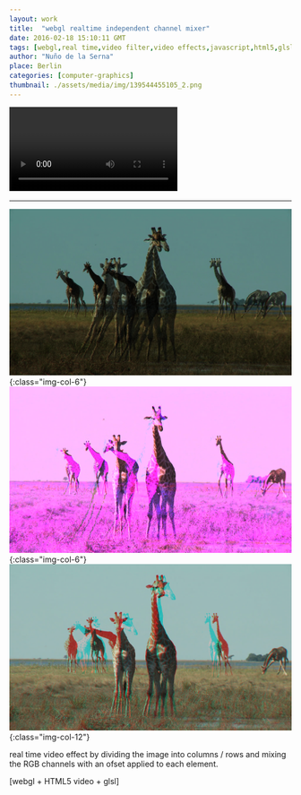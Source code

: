 ```yaml
---
layout: work
title:  "webgl realtime independent channel mixer"
date: 2016-02-18 15:10:11 GMT
tags: [webgl,real time,video filter,video effects,javascript,html5,glsl,computer graphics]
author: "Nuño de la Serna"
place: Berlin
categories: [computer-graphics]
thumbnail: ./assets/media/img/139544455105_2.png
---
```


<video autoplay controls loop="loop">
   <source src="./assets/media/video/139544455105.mp4" type="video/mp4" />
</video>

-----

![139544455105_0](./assets/media/img/139544455105_0.png){:class="img-col-6"}![139544455105_1](./assets/media/img/139544455105_1.png){:class="img-col-6"}![139544455105_2](./assets/media/img/139544455105_2.png){:class="img-col-12"}

real time video effect by dividing the image into columns / rows and mixing the RGB channels with an ofset applied to each element.

[webgl + HTML5 video + glsl]